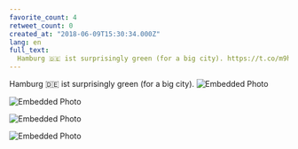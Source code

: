 ```yaml
---
favorite_count: 4
retweet_count: 0
created_at: "2018-06-09T15:30:34.000Z"
lang: en
full_text:
  Hamburg 🇩🇪 ist surprisingly green (for a big city). https://t.co/m9hG4RvmkJ
---
```


Hamburg 🇩🇪 ist surprisingly green (for a big city).
![Embedded Photo](https://twitter-media-coderbyheart.s3.eu-north-1.amazonaws.com/1005472227222081536-DfQnkcxWAAAxjng.jpg)

![Embedded Photo](https://twitter-media-coderbyheart.s3.eu-north-1.amazonaws.com/1005472227222081536-DfQnmUGWkAAhs-V.jpg)

![Embedded Photo](https://twitter-media-coderbyheart.s3.eu-north-1.amazonaws.com/1005472227222081536-DfQnoDMW4AEUyDM.jpg)

![Embedded Photo](https://twitter-media-coderbyheart.s3.eu-north-1.amazonaws.com/1005472227222081536-DfQnpTkW0AAPDtC.jpg)
